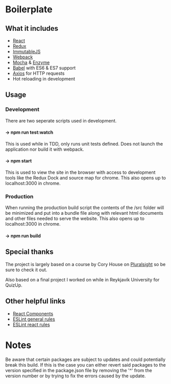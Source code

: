 # Boilerplate

## What it includes
 - [React](https://facebook.github.io/react/docs/getting-started.html)
 - [Redux](http://redux.js.org/index.html)
 - [ImmutableJS](https://facebook.github.io/immutable-js/)
 - [Webpack](http://webpack.github.io/docs/)
 - [Mocha](https://mochajs.org/) & [Enzyme](https://github.com/airbnb/enzyme/tree/master/docs)
 - [Babel](https://babeljs.io/) with ES6 & ES7 support
 - [Axios](https://www.npmjs.com/package/axios) for HTTP requests
 - Hot reloading in development

## Usage
### Development
  There are two seperate scripts used in development.

#### -> npm run test:watch
  This is used while in TDD, only runs unit tests defined. Does not launch the application nor build it with webpack.

#### -> npm start
  This is used to view the site in the browser with access to development tools like the Redux Dock and source map for chrome. This also opens up to localhost:3000 in chrome.

### Production
  When running the production build script the contents of the /src folder will be minimized and put into a bundle file along with relevant html documents and other files needed to serve the website. This also opens up to localhost:3000 in chrome.

#### -> npm run build

## Special thanks
  The project is largely based on a course by Cory House on [Pluralsight](https://www.pluralsight.com/courses/react-redux-react-router-es6 "Building Applications with React and Redux in ES6") so be sure to check it out.

  Also based on a final project I worked on while in Reykjavík University for QuizUp.

## Other helpful links
  - [React Components](https://facebook.github.io/react/docs/component-specs.html "Specifications and Lifecycles")
  - [ESLint general rules](http://eslint.org/docs/rules/)
  - [ESLint react rules](https://github.com/yannickcr/eslint-plugin-react)

# Notes
  Be aware that certain packages are subject to updates and could potentially break this build. If this is the case you can either revert said packages to the version specified in the package.json file by removing the '^' from the version number or by trying to fix the errors caused by the update.
